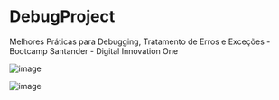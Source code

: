 # DebugProject
Melhores Práticas para Debugging, Tratamento de Erros e Exceções - Bootcamp Santander - Digital Innovation One



![image](https://user-images.githubusercontent.com/56557766/179640321-b54ae5b5-cff3-4f9f-b8ed-0f96e460dc30.png)







![image](https://user-images.githubusercontent.com/56557766/179640375-077958b5-0d9e-4431-b759-ae9594427c32.png)
